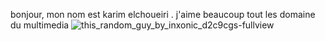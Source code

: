 bonjour, mon nom est karim elchoueiri . j'aime beaucoup tout les domaine du multimedia 
![this_random_guy_by_inxonic_d2c9cgs-fullview](https://github.com/user-attachments/assets/66fd1353-3f3e-4f38-ace0-707ddfbed1a9)
